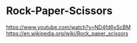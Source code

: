 # Rock-Paper-Scissors
https://www.youtube.com/watch?v=ND4fd6yScBM
https://en.wikipedia.org/wiki/Rock_paper_scissors
